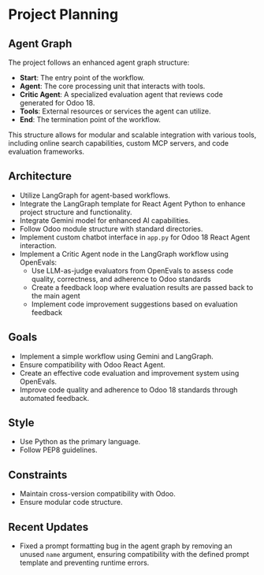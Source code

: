 # Project Planning

## Agent Graph

The project follows an enhanced agent graph structure:

- **Start**: The entry point of the workflow.
- **Agent**: The core processing unit that interacts with tools.
- **Critic Agent**: A specialized evaluation agent that reviews code generated for Odoo 18.
- **Tools**: External resources or services the agent can utilize.
- **End**: The termination point of the workflow.

This structure allows for modular and scalable integration with various tools, including online search capabilities, custom MCP servers, and code evaluation frameworks.

## Architecture
- Utilize LangGraph for agent-based workflows.
- Integrate the LangGraph template for React Agent Python to enhance project structure and functionality.
- Integrate Gemini model for enhanced AI capabilities.
- Follow Odoo module structure with standard directories.
- Implement custom chatbot interface in `app.py` for Odoo 18 React Agent interaction.
- Implement a Critic Agent node in the LangGraph workflow using OpenEvals:
  - Use LLM-as-judge evaluators from OpenEvals to assess code quality, correctness, and adherence to Odoo standards
  - Create a feedback loop where evaluation results are passed back to the main agent
  - Implement code improvement suggestions based on evaluation feedback

## Goals
- Implement a simple workflow using Gemini and LangGraph.
- Ensure compatibility with Odoo React Agent.
- Create an effective code evaluation and improvement system using OpenEvals.
- Improve code quality and adherence to Odoo 18 standards through automated feedback.

## Style
- Use Python as the primary language.
- Follow PEP8 guidelines.

## Constraints
- Maintain cross-version compatibility with Odoo.
- Ensure modular code structure.

## Recent Updates
- Fixed a prompt formatting bug in the agent graph by removing an unused `name` argument, ensuring compatibility with the defined prompt template and preventing runtime errors.